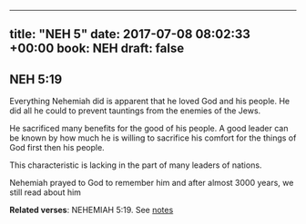 
---
title: "NEH 5"
date: 2017-07-08 08:02:33 +00:00
book: NEH
draft: false
---

## NEH 5:19

Everything Nehemiah did is apparent that he loved God and his people. He did all he could to prevent tauntings from the enemies of the Jews.

He sacrificed many benefits for the good of his people. A good leader can be known by how much he is willing to sacrifice his comfort for the things of God first then his people.

This characteristic is lacking in the part of many leaders of nations.

Nehemiah prayed to God to remember him and after almost 3000 years, we still read about him

**Related verses**: NEHEMIAH 5:19. See [notes](https://my.bible.com/notes/2674665330316141370)

